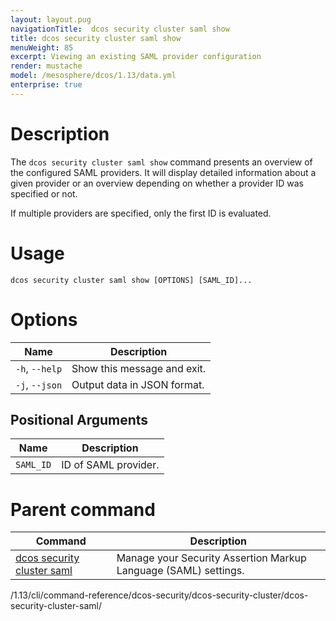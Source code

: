 ```yaml
---
layout: layout.pug
navigationTitle:  dcos security cluster saml show
title: dcos security cluster saml show
menuWeight: 85
excerpt: Viewing an existing SAML provider configuration
render: mustache
model: /mesosphere/dcos/1.13/data.yml
enterprise: true
---
```


# Description

The `dcos security cluster saml show` command presents an overview of the configured SAML providers. It will display detailed information about a given provider or an overview depending  on whether a provider ID was specified or not.

If multiple providers are specified, only the first ID is evaluated.

# Usage

```
dcos security cluster saml show [OPTIONS] [SAML_ID]...
```

# Options

| Name | Description |
|-----------------|-----------------|
|  `-h`, `--help` |   Show this message and exit. |
|  `-j`, `--json` |   Output data in JSON format. |

## Positional Arguments

| Name | Description |
|--------|------------------|
| `SAML_ID` | ID of SAML provider. |

# Parent command

| Command | Description |
|---------|-------------|
| [dcos security cluster saml](/mesosphere/dcos/1.13/cli/command-reference/dcos-security/dcos-security-cluster/dcos-security-cluster-saml//) | Manage your Security Assertion Markup Language (SAML) settings. |


/1.13/cli/command-reference/dcos-security/dcos-security-cluster/dcos-security-cluster-saml/
